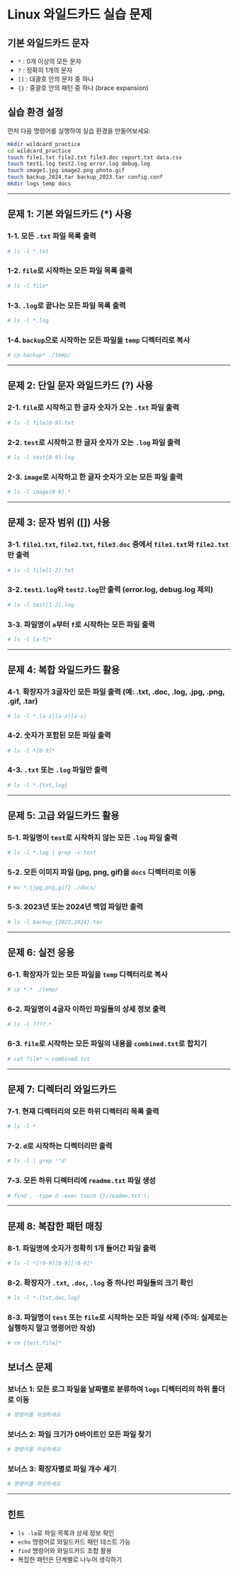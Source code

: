 # Linux 와일드카드 실습 문제

## 기본 와일드카드 문자
- `*` : 0개 이상의 모든 문자
- `?` : 정확히 1개의 문자
- `[]` : 대괄호 안의 문자 중 하나
- `{}` : 중괄호 안의 패턴 중 하나 (brace expansion)

## 실습 환경 설정
먼저 다음 명령어를 실행하여 실습 환경을 만들어보세요:

```bash
mkdir wildcard_practice
cd wildcard_practice
touch file1.txt file2.txt file3.doc report.txt data.csv
touch test1.log test2.log error.log debug.log
touch image1.jpg image2.png photo.gif
touch backup_2024.tar backup_2023.tar config.conf
mkdir logs temp docs
```

---

## 문제 1: 기본 와일드카드 (*) 사용

### 1-1. 모든 `.txt` 파일 목록 출력
```bash
# ls -l *.txt
```

### 1-2. `file`로 시작하는 모든 파일 목록 출력
```bash
# ls -l file*
```

### 1-3. `.log`로 끝나는 모든 파일 목록 출력
```bash
# ls -l *.log
```

### 1-4. `backup`으로 시작하는 모든 파일을 `temp` 디렉터리로 복사
```bash
# cp backup* ./temp/
```

---

## 문제 2: 단일 문자 와일드카드 (?) 사용

### 2-1. `file`로 시작하고 한 글자 숫자가 오는 `.txt` 파일 출력
```bash
# ls -l file[0-9].txt
```

### 2-2. `test`로 시작하고 한 글자 숫자가 오는 `.log` 파일 출력
```bash
# ls -l test[0-9].log
```

### 2-3. `image`로 시작하고 한 글자 숫자가 오는 모든 파일 출력
```bash
# ls -l image[0-9].*
```

---

## 문제 3: 문자 범위 ([]) 사용

### 3-1. `file1.txt`, `file2.txt`, `file3.doc` 중에서 `file1.txt`와 `file2.txt`만 출력
```bash
# ls -l file[1-2].txt
```

### 3-2. `test1.log`와 `test2.log`만 출력 (error.log, debug.log 제외)
```bash
# ls -l test[1-2].log
```

### 3-3. 파일명이 `a`부터 `f`로 시작하는 모든 파일 출력
```bash
# ls -l [a-f]*
```

---

## 문제 4: 복합 와일드카드 활용

### 4-1. 확장자가 3글자인 모든 파일 출력 (예: .txt, .doc, .log, .jpg, .png, .gif, .tar)
```bash
# ls -l *.[a-z][a-z][a-z]
```

### 4-2. 숫자가 포함된 모든 파일 출력
```bash
# ls -l *[0-9]*
```

### 4-3. `.txt` 또는 `.log` 파일만 출력
```bash
# ls -l *.{txt,log}
```

---

## 문제 5: 고급 와일드카드 활용

### 5-1. 파일명이 `test`로 시작하지 않는 모든 `.log` 파일 출력
```bash
# ls -l *.log | grep -v test
```

### 5-2. 모든 이미지 파일 (jpg, png, gif)을 `docs` 디렉터리로 이동
```bash
# mv *.{jpg,png,gif} ./docs/
```

### 5-3. 2023년 또는 2024년 백업 파일만 출력
```bash
# ls -l backup_{2023,2024}.tar
```

---

## 문제 6: 실전 응용

### 6-1. 확장자가 있는 모든 파일을 `temp` 디렉터리로 복사
```bash
# cp *.* ./temp/
```

### 6-2. 파일명이 4글자 이하인 파일들의 상세 정보 출력
```bash
# ls -l ????.*
```

### 6-3. `file`로 시작하는 모든 파일의 내용을 `combined.txt`로 합치기
```bash
# cat file* > combined.txt
```

---

## 문제 7: 디렉터리 와일드카드

### 7-1. 현재 디렉터리의 모든 하위 디렉터리 목록 출력
```bash
# ls -l *
```

### 7-2. `d`로 시작하는 디렉터리만 출력
```bash
# ls -l | grep '^d'
```

### 7-3. 모든 하위 디렉터리에 `readme.txt` 파일 생성
```bash
# find . -type d -exec touch {}/readme.txt \;
```

---

## 문제 8: 복잡한 패턴 매칭

### 8-1. 파일명에 숫자가 정확히 1개 들어간 파일 출력
```bash
# ls -l *[!0-9][0-9][!0-9]*
```

### 8-2. 확장자가 `.txt`, `.doc`, `.log` 중 하나인 파일들의 크기 확인
```bash
# ls -l *.{txt,doc,log}
```

### 8-3. 파일명이 `test` 또는 `file`로 시작하는 모든 파일 삭제 (주의: 실제로는 실행하지 말고 명령어만 작성)
```bash
# rm {test,file}*
```


## 보너스 문제

### 보너스 1: 모든 로그 파일을 날짜별로 분류하여 `logs` 디렉터리의 하위 폴더로 이동
```bash
# 명령어를 작성하세요
```

### 보너스 2: 파일 크기가 0바이트인 모든 파일 찾기
```bash
# 명령어를 작성하세요
```

### 보너스 3: 확장자별로 파일 개수 세기
```bash
# 명령어를 작성하세요
```

---

## 힌트
- `ls -la`로 파일 목록과 상세 정보 확인
- `echo` 명령어로 와일드카드 패턴 테스트 가능
- `find` 명령어와 와일드카드 조합 활용
- 복잡한 패턴은 단계별로 나누어 생각하기
